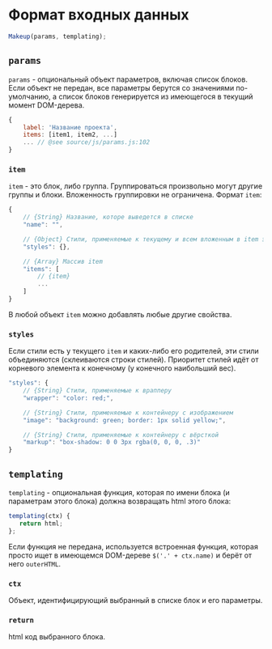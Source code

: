 # Формат входных данных

```js
Makeup(params, templating);
```

## `params`

`params` - опциональный объект параметров, включая список блоков. Если объект не передан, все параметры берутся со значениями по-умолчанию, а список блоков генерируется из имеющегося в текущий момент DOM-дерева.

```js
{
    label: 'Название проекта',
    items: [item1, item2, ...]
    ... // @see source/js/params.js:102
}
```

### `item`

`item` - это блок, либо группа. Группироваться произвольно могут другие группы и блоки. Вложенность группировки не ограничена. Формат `item`:

```js
{
    // {String} Название, которе выведется в списке
    "name": "",

    // {Object} Стили, применяемые к текущему и всем вложенным в item элементам. См. Структура объекта styles.
    "styles": {},

    // {Array} Массив item
    "items": [
        // {item}
        ...
    ]
}
```

В любой объект `item` можно добавлять любые другие свойства.

### `styles`

Если стили есть у текущего `item` и каких-либо его родителей, эти стили объединяются (склеиваются строки стилей). Приоритет стилей идёт от корневого элемента к конечному (у конечного наибольший вес).

```js
"styles": {
    // {String} Стили, применяемые к врапперу
    "wrapper": "color: red;",

    // {String} Стили, применяемые к контейнеру с изображением
    "image": "background: green; border: 1px solid yellow;",

    // {String} Стили, применяемые к контейнеру с вёрсткой
    "markup": "box-shadow: 0 0 3px rgba(0, 0, 0, .3)"
}
```

## `templating`

`templating` - опциональная функция, которая по имени блока (и параметрам этого блока) должна возвращать html этого блока:

```js
templating(ctx) {
   return html;
};
```
Если функция не передана, используется встроенная функция, которая просто ищет в имеющемся DOM-дереве `$('.' + ctx.name)` и берёт от него `outerHTML`.

### `ctx`
Объект, идентифицирующий выбранный в списке блок и его параметры.

### `return`
html код выбранного блока.

